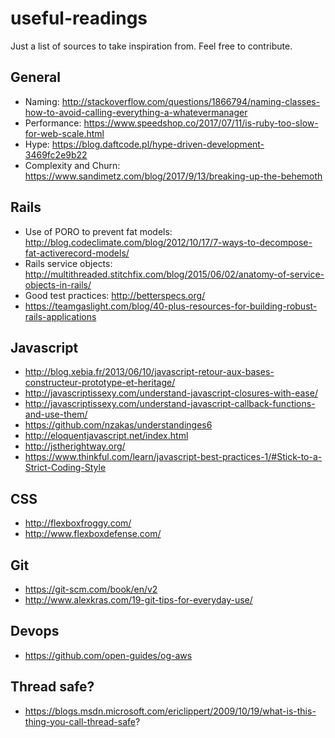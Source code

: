 # useful-readings

Just a list of sources to take inspiration from. Feel free to contribute.

## General

- Naming: http://stackoverflow.com/questions/1866794/naming-classes-how-to-avoid-calling-everything-a-whatevermanager
- Performance: https://www.speedshop.co/2017/07/11/is-ruby-too-slow-for-web-scale.html
- Hype: https://blog.daftcode.pl/hype-driven-development-3469fc2e9b22
- Complexity and Churn: https://www.sandimetz.com/blog/2017/9/13/breaking-up-the-behemoth

## Rails

- Use of PORO to prevent fat models: http://blog.codeclimate.com/blog/2012/10/17/7-ways-to-decompose-fat-activerecord-models/
- Rails service objects: http://multithreaded.stitchfix.com/blog/2015/06/02/anatomy-of-service-objects-in-rails/
- Good test practices: http://betterspecs.org/
- https://teamgaslight.com/blog/40-plus-resources-for-building-robust-rails-applications

## Javascript

- http://blog.xebia.fr/2013/06/10/javascript-retour-aux-bases-constructeur-prototype-et-heritage/
- http://javascriptissexy.com/understand-javascript-closures-with-ease/
- http://javascriptissexy.com/understand-javascript-callback-functions-and-use-them/
- https://github.com/nzakas/understandinges6
- http://eloquentjavascript.net/index.html
- http://jstherightway.org/
- https://www.thinkful.com/learn/javascript-best-practices-1/#Stick-to-a-Strict-Coding-Style

## CSS
- http://flexboxfroggy.com/
- http://www.flexboxdefense.com/

## Git

- https://git-scm.com/book/en/v2
- http://www.alexkras.com/19-git-tips-for-everyday-use/

## Devops

- https://github.com/open-guides/og-aws

## Thread safe?
- https://blogs.msdn.microsoft.com/ericlippert/2009/10/19/what-is-this-thing-you-call-thread-safe?
